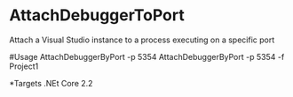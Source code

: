 # AttachDebuggerToPort
Attach a Visual Studio instance to a process executing on a specific port

#Usage 
AttachDebuggerByPort -p 5354
AttachDebuggerByPort -p 5354 -f Project1

*Targets .NEt Core 2.2
